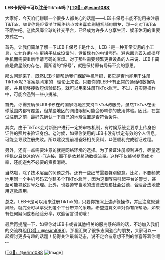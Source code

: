 **LEB卡保号卡可以注册TikTok吗？[[TG💪+ @esim1088](https://t.me/s/esim1088)]**

大家好，今天咱们聊聊一个很多人都关心的话题——LEB卡保号卡能不能用来注册TikTok。如果你是经常关注网络热点或者喜欢刷短视频的朋友，那一定对TikTok不陌生吧。这款风靡全球的社交平台，已经成为许多人分享生活、娱乐休闲的重要方式之一。

首先，让我们简单了解一下LEB卡保号卡是什么。LEB卡是一种非常实用的小工具，它允许用户在更换手机或设备时，保留现有的电话号码，避免因为丢失或损坏手机而需要重新申请号码的麻烦。对于那些需要频繁更换设备的人来说，LEB卡简直是救星般的存在。而所谓的“保号”，就是保持原有号码不变的意思。

那么问题来了，既然LEB卡能帮助我们保留手机号码，那它是否也能用于注册TikTok呢？答案是肯定的！理论上来说，只要你的LEB卡有正常的通话和数据功能，并且能够接收短信验证码，就可以用来注册TikTok账号。不过，在实际操作中，可能会遇到一些小挑战。

首先，你需要确保LEB卡所在的国家或地区支持TikTok的服务。虽然TikTok在全球范围内都有覆盖，但某些地区的网络限制可能会影响你的使用体验。因此，在尝试注册之前，最好先确认一下自己的地理位置是否符合条件。

其次，由于TikTok会对新账户进行一定的审核机制，有时候系统会要求上传身份证件的照片来验证身份。这时候，如果你使用的LEB卡没有绑定有效的个人信息，可能会导致注册失败。所以建议提前准备好相关资料，以便顺利完成验证过程。

另外，还有一点需要注意的就是网络环境的选择。为了保证注册顺利进行，尽量选择稳定且快速的Wi-Fi连接，而不是依赖移动数据流量。这样不仅能够提高成功率，还能避免不必要的资费消耗。

当然啦，除了技术层面的问题之外，还有一些细节需要特别留意。比如，不要频繁地用同一个手机号码去创建多个TikTok账号，因为这很容易引起平台的警觉，甚至可能导致封号处理。此外，也要遵守当地的法律法规和社会公德，合理合法地使用这款应用。

总之，LEB卡是可以用来注册TikTok的，只要你按照上述步骤操作，并且注意规避风险，就完全可以享受到这个平台带来的乐趣。希望这篇文章对你有所帮助，如果有任何疑问或者经验分享，欢迎留言讨论哦！

最后再提醒一下，如果你对LEB卡或者其他相关的服务感兴趣的话，不妨加入我们的交流群组[[TG💪+ @esim1088](https://t.me/s/esim1088)]，那里汇聚了很多志同道合的朋友，大家可以一起探讨更多有趣的话题！记得关注最新动态，说不定会有意想不到的惊喜等着你呢～ 

[[TG💪+ @esim1088](https://t.me/s/esim1088) ![Image](https://i.postimg.cc/4NQfJmqS/Snipaste-2025-05-13-00-14-12.png)]